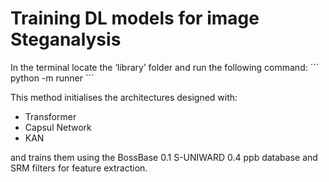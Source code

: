 # Training DL models for image Steganalysis

In the terminal locate the ‘library’ folder and run the following command:
´´´
python -m runner
´´´

This method initialises the architectures designed with:

- Transformer
- Capsul Network
- KAN

and trains them using the BossBase 0.1 S-UNIWARD 0.4 ppb database and SRM filters for feature extraction.